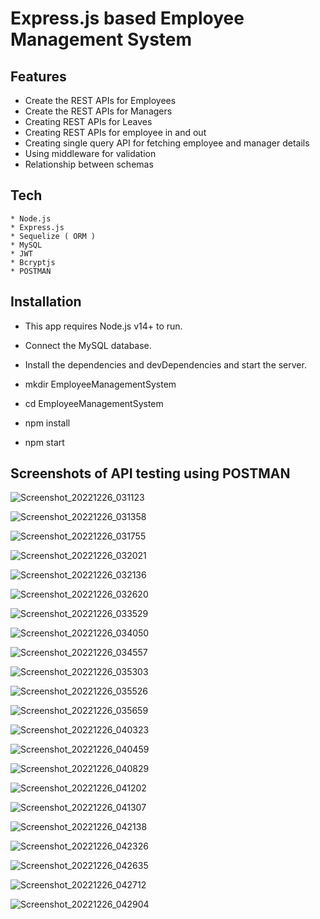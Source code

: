 

# Express.js based Employee Management System


## Features
   * Create the REST APIs for Employees
   * Create the REST APIs for Managers
   * Creating REST APIs for Leaves
   * Creating REST APIs for employee in and out
   * Creating single query API for fetching employee and manager details
   * Using middleware for validation
   * Relationship between schemas
   



## Tech

    * Node.js
    * Express.js
    * Sequelize ( ORM )
    * MySQL
    * JWT
    * Bcryptjs
    * POSTMAN



## Installation

   * This app requires Node.js v14+ to run.
   * Connect the MySQL database.
   

   * Install the dependencies and devDependencies and start the server.
   * mkdir EmployeeManagementSystem
   * cd EmployeeManagementSystem
   
   

   * npm install 
   

   * npm start
   
## Screenshots of API testing using POSTMAN

 ![Screenshot_20221226_031123](https://user-images.githubusercontent.com/110043892/209482632-ae7d2d83-c084-4c7d-81df-8750fc970a3f.png)
   
    
![Screenshot_20221226_031358](https://user-images.githubusercontent.com/110043892/209482672-9fe2107c-cd9b-4e27-8e9d-bc60026e6b4a.png)



     
![Screenshot_20221226_031755](https://user-images.githubusercontent.com/110043892/209482745-45fa4cbf-73e9-4f97-842c-92efdec534e8.png)

![Screenshot_20221226_032021](https://user-images.githubusercontent.com/110043892/209482796-733c034d-d19f-4d08-b249-31760e152b9d.png)

![Screenshot_20221226_032136](https://user-images.githubusercontent.com/110043892/209482821-d5353db7-b107-43f5-9255-e1b88b13b96f.png)

![Screenshot_20221226_032620](https://user-images.githubusercontent.com/110043892/209482911-a57c7cf7-c4f3-45e1-80d0-9326795b2e52.png)

![Screenshot_20221226_033529](https://user-images.githubusercontent.com/110043892/209483056-82479c3f-8f86-487f-b150-3a3fef7cb2d2.png)



![Screenshot_20221226_034050](https://user-images.githubusercontent.com/110043892/209483127-d8b53ad1-12ca-44f9-96bf-19424d86c274.png)


![Screenshot_20221226_034557](https://user-images.githubusercontent.com/110043892/209483199-179cc7d4-a894-456b-ac22-9448e1fe7a42.png)



![Screenshot_20221226_035303](https://user-images.githubusercontent.com/110043892/209483291-4569111b-f0d3-4539-a724-53fd6debe43a.png)


![Screenshot_20221226_035526](https://user-images.githubusercontent.com/110043892/209483317-90448391-f62f-4a6c-af8e-faaa94f2be50.png)


![Screenshot_20221226_035659](https://user-images.githubusercontent.com/110043892/209483331-31b3fe29-4357-40bf-9c09-f755fa20f82a.png)



![Screenshot_20221226_040323](https://user-images.githubusercontent.com/110043892/209483419-c159ae2d-5f40-4325-8f30-35b100b16bac.png)



![Screenshot_20221226_040459](https://user-images.githubusercontent.com/110043892/209483457-262b53c5-7fa5-49ab-a425-d83e8821f9c5.png)



![Screenshot_20221226_040829](https://user-images.githubusercontent.com/110043892/209483530-08c138ea-9903-4f03-834a-f0b33461efea.png)



![Screenshot_20221226_041202](https://user-images.githubusercontent.com/110043892/209483619-e0b6eb65-c09e-4140-b2c9-e7e4b1a643f7.png)




![Screenshot_20221226_041307](https://user-images.githubusercontent.com/110043892/209483638-7d8b11d7-2a54-4dd9-8fd7-ca8c93f4781f.png)




![Screenshot_20221226_042138](https://user-images.githubusercontent.com/110043892/209483816-3e701623-7372-4c86-a28b-79478418d17d.png)




![Screenshot_20221226_042326](https://user-images.githubusercontent.com/110043892/209483856-7c7d5285-e76f-47ca-baf1-8b2fa3e5f270.png)




![Screenshot_20221226_042635](https://user-images.githubusercontent.com/110043892/209483927-62108169-2ec6-45fd-8039-d326f6ead468.png)




![Screenshot_20221226_042712](https://user-images.githubusercontent.com/110043892/209483939-fbe02afe-a4eb-4767-8ff7-ed165e380d3d.png)




![Screenshot_20221226_042904](https://user-images.githubusercontent.com/110043892/209483979-a044f24a-c60b-4279-8977-9ad114d4161a.png)




